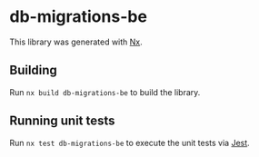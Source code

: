 # db-migrations-be

This library was generated with [Nx](https://nx.dev).

## Building

Run `nx build db-migrations-be` to build the library.

## Running unit tests

Run `nx test db-migrations-be` to execute the unit tests via [Jest](https://jestjs.io).
